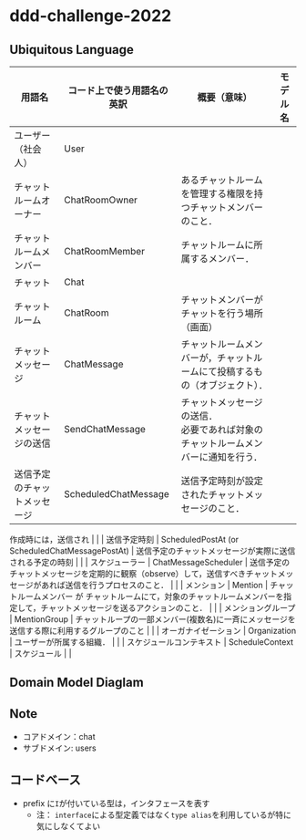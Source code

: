 # ddd-challenge-2022

## Ubiquitous Language

| 用語名                       | コード上で使う用語名の英訳 | 概要（意味）                                                                         | モデル名 |
| ---------------------------- | -------------------------- | ------------------------------------------------------------------------------------ | -------- |
| ユーザー（社会人）           | User                       |                                                                                      |          |
| チャットルームオーナー       | ChatRoomOwner              | あるチャットルームを管理する権限を持つチャットメンバーのこと．                       |          |
| チャットルームメンバー       | ChatRoomMember             | チャットルームに所属するメンバー．                                                   |          |
| チャット                     | Chat                       |                                                                                      |          |
| チャットルーム               | ChatRoom                   | チャットメンバーがチャットを行う場所（画面）                                         |          |
| チャットメッセージ           | ChatMessage                | チャットルームメンバーが，チャットルームにて投稿するもの（オブジェクト）．           |          |
| チャットメッセージの送信     | SendChatMessage            | チャットメッセージの送信．<br>必要であれば対象のチャットルームメンバーに通知を行う． |          |
| 送信予定のチャットメッセージ | ScheduledChatMessage       | 送信予定時刻が設定されたチャットメッセージのこと．                                   |

作成時には，送信され | |
| 送信予定時刻 | ScheduledPostAt (or ScheduledChatMessagePostAt) | 送信予定のチャットメッセージが実際に送信される予定の時刻 | |
| スケジューラー | ChatMessageScheduler | 送信予定のチャットメッセージを定期的に観察（observe）して，送信すべきチャットメッセージがあれば送信を行うプロセスのこと． | |
| メンション | Mention | チャットルームメンバー が チャットルームにて，対象のチャットルームメンバーを指定して，チャットメッセージを送るアクションのこと． | |
| メンショングループ | MentionGroup | チャットループの一部メンバー(複数名)に一斉にメッセージを送信する際に利用するグループのこと | |
| オーガナイゼーション | Organization | ユーザーが所属する組織． | |
| スケジュールコンテキスト | ScheduleContext | スケジュール | |

## Domain Model Diaglam

## Note

- コアドメイン：chat
- サブドメイン: users

## コードベース

- prefix に`I`が付いている型は，インタフェースを表す
  - 注： `interface`による型定義ではなく`type alias`を利用しているが特に気にしなくてよい
